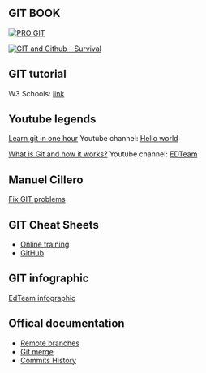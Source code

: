 ## GIT BOOK
[![PRO GIT](https://git-scm.com/images/progit2.png)](https://git-scm.com/book/en/v2)

[![GIT and Github - Survival](https://d2sofvawe08yqg.cloudfront.net/gitygithub/s_hero?1620545969)](https://leanpub.com/gitygithub/)

## GIT tutorial
W3 Schools: [link](https://www.w3schools.com/git/default.asp)

## Youtube legends
[Learn git in one hour](https://www.youtube.com/watch?v=VdGzPZ31ts8)
Youtube channel: [Hello world](https://www.youtube.com/c/HolaMundoDev)

[What is Git and how it works?](https://www.youtube.com/watch?v=jGehuhFhtnE)
Youtube channel: [EDTeam](https://www.youtube.com/channel/UCP15FVAA2UL-QOcGhy7-ezA)

## Manuel Cillero
[Fix GIT problems](https://manuel.cillero.es/doc/apuntes-tic/herramientas/git/solucion-de-problemas-en-git/)

## GIT Cheat Sheets
- [Online training](https://training.github.com/downloads/es_ES/github-git-cheat-sheet/)
- [GitHub](https://drive.google.com/file/d/1ZIBXsBpp_0zIg0ZxY58TEOWsBgt8NCQU/view)

## GIT infographic
[EdTeam infographic](https://edteam-media.s3.amazonaws.com/community/original/79dab1f0-3c3d-493c-80e0-1dcbadc54f62.jpg)

## Offical documentation
- [Remote branches](https://git-scm.com/book/en/v2/Git-Branching-Remote-Branches)
- [Git merge](https://git-scm.com/docs/git-merge)
- [Commits History](https://git-scm.com/book/en/v2/Git-Basics-Viewing-the-Commit-History)
